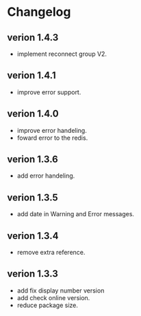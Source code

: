 # Changelog

## verion 1.4.3

- implement reconnect group V2.

## verion 1.4.1

- improve error support.

## verion 1.4.0

- improve error handeling.
- foward error to the redis.

## verion 1.3.6

- add error handeling.

## verion 1.3.5

- add date in Warning and Error messages.

## verion 1.3.4

- remove extra reference.

## verion 1.3.3

- add fix display number version
- add check online version.
- reduce package size.